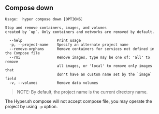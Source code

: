 ## Compose down

	Usage:	hyper compose down [OPTIONS]

	Stop and remove containers, images, and volumes
	created by `up`. Only containers and networks are removed by default.

	  --help                Print usage
	  -p, --project-name    Specify an alternate project name
	  --remove-orphans      Remove containers for services not defined in the Compose file
	  --rmi                 Remove images, type may be one of: 'all' to remove
	                        all images, or 'local' to remove only images that
	                        don't have an custom name set by the `image` field
	  -v, --volumes         Remove data volumes


> NOTE: By default, the project name is the current directory name.

The Hyper.sh compose will not accept compose file, you may operate the project by using `-p` option.
